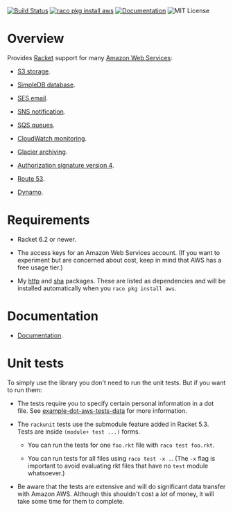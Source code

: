 [![Build Status](https://travis-ci.org/greghendershott/aws.svg?branch=master)](https://travis-ci.org/greghendershott/aws)
[![raco pkg install aws](https://img.shields.io/badge/raco_pkg_install-aws-aa00ff.svg)](http:pkgs.racket-lang.org/#[aws])
[![Documentation](https://img.shields.io/badge/read-documentation-blue.svg)](http://pkg-build.racket-lang.org/doc/aws@aws/index.html)
![MIT License](https://img.shields.io/badge/license-MIT-118811.svg)

# Overview

Provides [Racket](http://www.racket-lang.org) support for many [Amazon
Web Services](http://aws.amazon.com/documentation/):

* [S3 storage](http://docs.amazonwebservices.com/AmazonS3/latest/dev/Welcome.html).

* [SimpleDB database](http://docs.amazonwebservices.com/AmazonSimpleDB/latest/DeveloperGuide/Welcome.html).

* [SES email](http://docs.amazonwebservices.com/ses/latest/DeveloperGuide/Welcome.html).

* [SNS notification](http://docs.amazonwebservices.com/sns/latest/api/Welcome.html?r=9480).

* [SQS queues](http://docs.amazonwebservices.com/AWSSimpleQueueService/latest/SQSDeveloperGuide/Welcome.html).

* [CloudWatch monitoring](http://docs.amazonwebservices.com/AmazonCloudWatch/latest/DeveloperGuide/Welcome.html).

* [Glacier archiving](http://docs.amazonwebservices.com/amazonglacier/latest/dev/introduction.html).

* [Authorization signature version 4](http://docs.amazonwebservices.com/general/latest/gr/signature-version-4.html).

* [Route 53](http://docs.amazonwebservices.com/Route53/latest/APIReference/Welcome.html).

* [Dynamo](http://docs.amazonwebservices.com/amazondynamodb/latest/developerguide/Introduction.html).


# Requirements

* Racket 6.2 or newer.

* The access keys for an Amazon Web Services account. (If you want to
  experiment but are concerned about cost, keep in mind that AWS has a
  free usage tier.)

* My [http] and [sha] packages. These are listed as dependencies and
  will be installed automatically when you `raco pkg install aws`.

[http]: https://github.com/greghendershott/http
[sha]: https://github.com/greghendershott/sha


# Documentation

* [Documentation](http://pkg-build.racket-lang.org/doc/aws@aws/index.html).


# Unit tests

To simply use the library you don't need to run the unit tests. But if you
want to run them:

* The tests require you to specify certain personal information in a dot
  file. See
  [example-dot-aws-tests-data](https://github.com/greghendershott/aws/blob/master/tests/example-dot-aws-tests-data)
  for more information.

* The `rackunit` tests use the submodule feature added in Racket 5.3. Tests are
  inside `(module+ test ...)` forms.

  * You can run the tests for one `foo.rkt` file with `raco test foo.rkt`.

  * You can run tests for all files using `raco test -x .`.  (The `-x` flag is
    important to avoid evaluating rkt files that have no `test` module
    whatsoever.)

* Be aware that the tests are extensive and will do significant data
  transfer with Amazon AWS. Although this shouldn't cost a _lot_ of
  money, it will take some time for them to complete.
